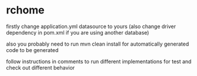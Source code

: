 # rchome

firstly change application.yml datasource to yours (also change driver dependency in pom.xml if you are using another database) 

also you probably need to run mvn clean install for automatically generated code to be generated

follow instructions in comments to run different implementations for test and check out different behavior 